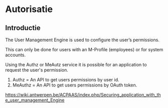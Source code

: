 # Autorisatie

## Introductie

The User Management Engine is used to configure the user’s permissions. 

This can only be done for users with an M-Profile (employees) or for system accounts.

Using the Authz or MeAutz service it is possible for an application to request the user's permission.

1. Authz = An API to get users permissions by user id.
2. MeAuthz = An API to get users permissions by OAuth token.


https://wiki.antwerpen.be/ACPAAS/index.php/Securing_application_with_the_user_management_Engine
